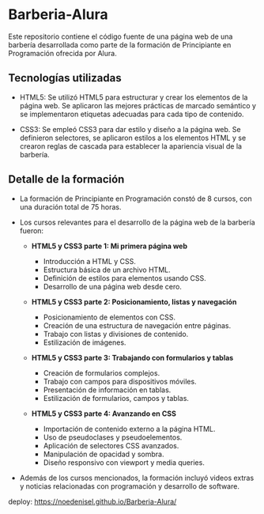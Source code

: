 # Barberia-Alura

Este repositorio contiene el código fuente de una página web de una barbería desarrollada como parte de la formación de Principiante en Programación ofrecida por Alura.

## Tecnologías utilizadas

- HTML5: Se utilizó HTML5 para estructurar y crear los elementos de la página web. Se aplicaron las mejores prácticas de marcado semántico y se implementaron etiquetas adecuadas para cada tipo de contenido.

- CSS3: Se empleó CSS3 para dar estilo y diseño a la página web. Se definieron selectores, se aplicaron estilos a los elementos HTML y se crearon reglas de cascada para establecer la apariencia visual de la barbería.

## Detalle de la formación

- La formación de Principiante en Programación constó de 8 cursos, con una duración total de 75 horas.

- Los cursos relevantes para el desarrollo de la página web de la barbería fueron:

  - **HTML5 y CSS3 parte 1: Mi primera página web**
    - Introducción a HTML y CSS.
    - Estructura básica de un archivo HTML.
    - Definición de estilos para elementos usando CSS.
    - Desarrollo de una página web desde cero.

  - **HTML5 y CSS3 parte 2: Posicionamiento, listas y navegación**
    - Posicionamiento de elementos con CSS.
    - Creación de una estructura de navegación entre páginas.
    - Trabajo con listas y divisiones de contenido.
    - Estilización de imágenes.

  - **HTML5 y CSS3 parte 3: Trabajando con formularios y tablas**
    - Creación de formularios complejos.
    - Trabajo con campos para dispositivos móviles.
    - Presentación de información en tablas.
    - Estilización de formularios, campos y tablas.

  - **HTML5 y CSS3 parte 4: Avanzando en CSS**
    - Importación de contenido externo a la página HTML.
    - Uso de pseudoclases y pseudoelementos.
    - Aplicación de selectores CSS avanzados.
    - Manipulación de opacidad y sombra.
    - Diseño responsivo con viewport y media queries.

- Además de los cursos mencionados, la formación incluyó videos extras y noticias relacionadas con programación y desarrollo de software.


deploy: https://noedenisel.github.io/Barberia-Alura/
